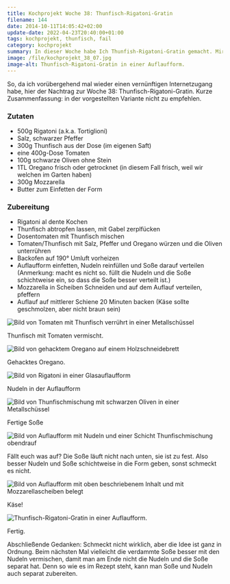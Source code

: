 ```yaml
---
title: Kochprojekt Woche 38: Thunfisch-Rigatoni-Gratin
filename: 144
date: 2014-10-11T14:05:42+02:00
update-date: 2022-04-23T20:40:00+01:00
tags: kochprojekt, thunfisch, fail
category: kochprojekt
summary: In dieser Woche habe Ich Thunfish-Rigatoni-Gratin gemacht. Mir hat es nicht geschmeckt.
image: /file/kochprojekt_38_07.jpg
image-alt: Thunfisch-Rigatoni-Gratin in einer Auflaufform.
---
```


So, da ich vorübergehend mal wieder einen vernünftigen Internetzugang habe, hier der Nachtrag zur Woche 38: Thunfisch-Rigatoni-Gratin.
Kurze Zusammenfassung: in der vorgestellten Variante nicht zu empfehlen.

### Zutaten

- 500g Rigatoni (a.k.a. Tortiglioni)
- Salz, schwarzer Pfeffer
- 300g Thunfisch aus der Dose (im eigenen Saft)
- eine 400g-Dose Tomaten
- 100g schwarze Oliven ohne Stein
- 1TL Oregano frisch oder getrocknet (in diesem Fall frisch, weil wir welchen im Garten haben)
- 300g Mozzarella
- Butter zum Einfetten der Form

### Zubereitung

- Rigatoni al dente Kochen
- Thunfisch abtropfen lassen, mit Gabel zerplfücken
- Dosentomaten mit Thunfisch mischen
- Tomaten/Thunfisch mit Salz, Pfeffer und Oregano würzen und die Oliven unterrühren
- Backofen auf 190° Umluft vorheizen
- Auflaufform einfetten, Nudeln reinfüllen und Soße darauf verteilen (Anmerkung: macht es nicht so. füllt die Nudeln und die Soße schichtweise ein, so dass die Soße besser verteilt ist.)
- Mozzarella in Scheiben Schneiden und auf dem Auflauf verteilen, pfeffern
- Auflauf auf mittlerer Schiene 20 Minuten backen (Käse sollte geschmolzen, aber nicht braun sein)

![Bild von Tomaten mit Thunfisch verrührt in einer Metallschüssel](/file/kochprojekt_38_01.jpg)

Thunfisch mit Tomaten vermischt.

![Bild von gehacktem Oregano auf einem Holzschneidebrett](/file/kochprojekt_38_02.jpg)

Gehacktes Oregano.

![Bild von Rigatoni in einer Glasauflaufform](/file/kochprojekt_38_03.jpg)

Nudeln in der Auflaufform

![Bild von Thunfischmischung mit schwarzen Oliven in einer Metallschüssel](/file/kochprojekt_38_04.jpg)

Fertige Soße

![Bild von Auflaufform mit Nudeln und einer Schicht Thunfischmischung obendrauf](/file/kochprojekt_38_05.jpg)

Fällt euch was auf? Die Soße läuft nicht nach unten, sie ist zu fest. Also besser Nudeln und Soße schichtweise in die Form geben, sonst schmeckt es nicht.

![Bild von Auflaufform mit oben beschriebenem Inhalt und mit Mozzarellascheiben belegt](/file/kochprojekt_38_06.jpg)

Käse!

![Thunfisch-Rigatoni-Gratin in einer Auflaufform.](/file/kochprojekt_38_07.jpg)

Fertig.

Abschließende Gedanken: Schmeckt nicht wirklich, aber die Idee ist ganz in Ordnung. Beim nächsten Mal vielleicht die verdammte Soße besser mit den Nudeln vermischen, damit man am Ende nicht die Nudeln und die Soße separat hat. Denn so wie es im Rezept steht, kann man Soße und Nudeln auch separat zubereiten.
